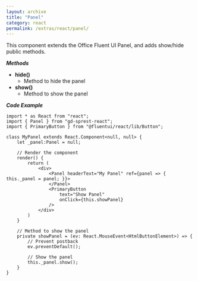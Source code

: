 ```yaml
---
layout: archive
title: "Panel"
category: react
permalink: /extras/react/panel/
---
```

This component extends the Office Fluent UI Panel, and adds show/hide public methods.

**_Methods_**

* **hide()**
    * Method to hide the panel
* **show()**
    * Method to show the panel

**_Code Example_**

```tsx
import * as React from "react";
import { Panel } from "gd-sprest-react";
import { PrimaryButton } from "@fluentui/react/lib/Button";

class MyPanel extends React.Component<null, null> {
    let _panel:Panel = null;

    // Render the component
    render() {
        return (
            <div>
                <Panel headerText="My Panel" ref={panel => { this._panel = panel; }}>
                </Panel>
                <PrimaryButton
                    text="Show Panel"
                    onClick={this.showPanel}
                />
            </div>
        )
    }

    // Method to show the panel
    private showPanel = (ev: React.MouseEvent<HtmlButtonElement>) => {
        // Prevent postback
        ev.preventDefault();

        // Show the panel
        this._panel.show();
    }
}
```